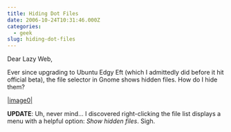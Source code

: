 ```yaml
---
title: Hiding Dot Files
date: 2006-10-24T10:31:46.000Z
categories:
  - geek
slug: hiding-dot-files
---
```

Dear Lazy Web,

Ever since upgrading to Ubuntu Edgy Eft (which I admittedly did before it hit official beta), the file selector in Gnome shows hidden files. How do I hide them?

[|image0|][1]

**UPDATE**: Uh, never mind… I discovered right-clicking the file list displays a menu with a helpful option: _Show hidden files_. Sigh.



 [1]: http://yergler.net/blog/wp-content/uploads/2006/10/file_chooser.png
